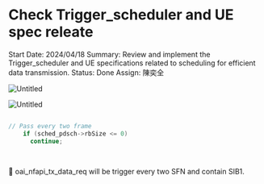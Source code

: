 # Check Trigger_scheduler and UE spec releate

Start Date: 2024/04/18
Summary: Review and implement the Trigger_scheduler and UE specifications related to scheduling for efficient data transmission.
Status: Done
Assign: 陳奕全

![Untitled](Untitled%20112.png)

![Untitled](Untitled%20113.png)

```c

// Pass every two frame
    if (sched_pdsch->rbSize <= 0)
      continue;
      
      
```

<aside>
👀 oai_nfapi_tx_data_req will be trigger every two SFN and contain SIB1.

</aside>